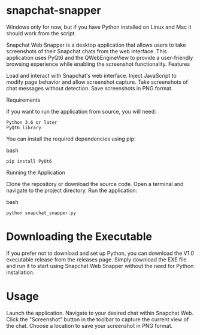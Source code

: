 # snapchat-snapper

Windows only for now, but if you have Python installed on Linux and Mac it should work from the script.


Snapchat Web Snapper is a desktop application that allows users to take screenshots of their Snapchat chats from the web interface. This application uses PyQt6 and the QWebEngineView to provide a user-friendly browsing experience while enabling the screenshot functionality.
Features

  Load and interact with Snapchat's web interface.
  Inject JavaScript to modify page behavior and allow screenshot capture.
  Take screenshots of chat messages without detection.
  Save screenshots in PNG format.

Requirements

If you want to run the application from source, you will need:

    Python 3.6 or later
    PyQt6 library

You can install the required dependencies using pip:

bash

    pip install PyQt6

Running the Application

Clone the repository or download the source code.
Open a terminal and navigate to the project directory.
Run the application:

  bash

    python snapchat_snapper.py

# Downloading the Executable

If you prefer not to download and set up Python, you can download the V1.0 executable release from the releases page. Simply download the EXE file and run it to start using Snapchat Web Snapper without the need for Python installation.

# Usage

  Launch the application.
  Navigate to your desired chat within Snapchat Web.
  Click the "Screenshot" button in the toolbar to capture the current view of the chat.
  Choose a location to save your screenshot in PNG format.


